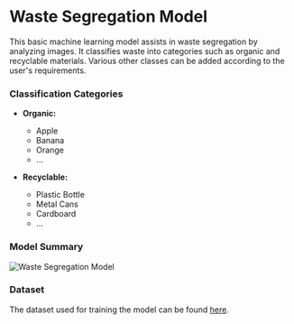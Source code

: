 # Waste Segregation Model

This basic machine learning model assists in waste segregation by analyzing images. It classifies waste into categories such as organic and recyclable materials. Various other classes can be added according to the user's requirements.

### Classification Categories

- **Organic:**
  - Apple
  - Banana
  - Orange
  - ...

- **Recyclable:**
  - Plastic Bottle
  - Metal Cans
  - Cardboard
  - ...

### Model Summary

![Waste Segregation Model](https://user-images.githubusercontent.com/40825655/65015093-2dbbe880-d93e-11e9-91c4-42fbd5fc5ab2.PNG)

### Dataset

The dataset used for training the model can be found [here](https://drive.google.com/drive/u/0/folders/1pXTaawCBAs8Z1ZhahodTlnazKaw4JCX5).
